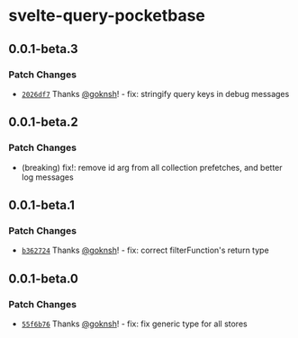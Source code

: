 # svelte-query-pocketbase

## 0.0.1-beta.3

### Patch Changes

- [`2026df7`](https://github.com/goknsh/svelte-query-pocketbase/commit/2026df711b59c079c47f8e9dadd4f94e02cf98dc) Thanks [@goknsh](https://github.com/goknsh)! - fix: stringify query keys in debug messages

## 0.0.1-beta.2

### Patch Changes

- (breaking) fix!: remove id arg from all collection prefetches, and better log messages

## 0.0.1-beta.1

### Patch Changes

- [`b362724`](https://github.com/goknsh/svelte-query-pocketbase/commit/b362724a5e86f2ecdabd96e7024e6c539a9563d2) Thanks [@goknsh](https://github.com/goknsh)! - fix: correct filterFunction's return type

## 0.0.1-beta.0

### Patch Changes

- [`55f6b76`](https://github.com/goknsh/svelte-query-pocketbase/commit/55f6b76c3a591835a2f70b5efb51e8b01043178b) Thanks [@goknsh](https://github.com/goknsh)! - fix: fix generic type for all stores
